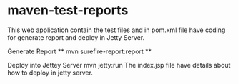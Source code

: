 # maven-test-reports

This web application contain the test files and in pom.xml file have coding for generate report and deploy in Jetty Server.

Generate Report 
   ** mvn surefire-report:report  **
   
   Deploy into Jettey Server 
        mvn jetty:run 
        The index.jsp file have details about how to deploy in jetty server.
